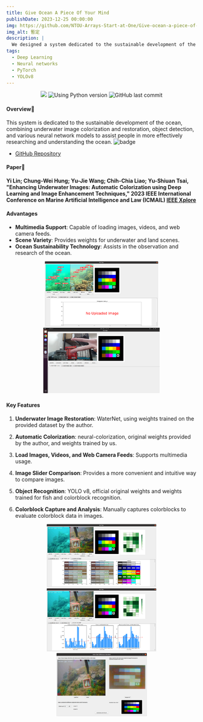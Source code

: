 ```yaml
---
title: Give Ocean A Piece Of Your Mind
publishDate: 2023-12-25 00:00:00
img: https://github.com/NTOU-Arrays-Start-at-One/Give-ocean-a-piece-of-your-mind/blob/main/image/9.png?raw=true
img_alt: 暫定
description: |
  We designed a system dedicated to the sustainable development of the ocean, combining underwater image colorization and restoration, object detection, and various neural network models to assist people in more effectively researching and understanding the ocean.
tags:
  - Deep Learning
  - Neural networks
  - PyTorch
  - YOLOv8
---
```


<div align="center">
  <div>
    <a href="https://app.codacy.com/gh/NTOU-Arrays-Start-at-One/Give-ocean-a-piece-of-your-mind/dashboard?utm_source=gh&utm_medium=referral&utm_content=&utm_campaign=Badge_grade"><img src="https://app.codacy.com/project/badge/Grade/7d2de1a21412457b83366b5e822cdfac"></a>
    <img alt="Using Python version" src="https://img.shields.io/badge/python-3.8.10-blue.svg">
    <img alt="GitHub last commit" src="https://img.shields.io/github/last-commit/NTOU-Arrays-Start-at-One/Give-ocean-a-piece-of-your-mind">
  </div>
</div>

#### Overview🍩
This system is dedicated to the sustainable development of the ocean, combining underwater image colorization and restoration, object detection, and various neural network models to assist people in more effectively researching and understanding the ocean.
<img src="https://github.com/NTOU-Arrays-Start-at-One/Give-ocean-a-piece-of-your-mind/assets/75748924/53e3f54e-0de8-4751-ac07-02628458ac09" alt="badge" width="700">
<!-- <div align="center">
  <img src="https://github.com/NTOU-Arrays-Start-at-One/Give-ocean-a-piece-of-your-mind/blob/main/image/9.png?raw=true" alt="frame9125" width="600">
</div> -->

- [GitHub Repository](https://github.com/NTOU-Arrays-Start-at-One/Give-ocean-a-piece-of-your-mind.git)

#### Paper📝
**Yi Lin; Chung-Wei Hung; Yu-Jie Wang; Chih-Chia Liao; Yu-Shiuan Tsai,
 "Enhancing Underwater Images: Automatic Colorization using Deep Learning and Image Enhancement Techniques," 2023 IEEE International Conference on Marine Artificial Intelligence and Law (ICMAIL) [IEEE Xplore](https://ieeexplore.ieee.org/stamp/stamp.jsp?tp=&arnumber=10347502&isnumber=10347494)**

#### Advantages
+   **Multimedia Support**: Capable of loading images, videos, and web camera feeds.
+   **Scene Variety**: Provides weights for underwater and land scenes.
+   **Ocean Sustainability Technology**: Assists in the observation and research of the ocean.

<div align="center">
  <img src="https://github.com/NTOU-Arrays-Start-at-One/Give-ocean-a-piece-of-your-mind/blob/main/image/5.png?raw=true" alt="frame9125" width="300"><img src="https://github.com/NTOU-Arrays-Start-at-One/Give-ocean-a-piece-of-your-mind/blob/main/image/2.png?raw=true" alt="frame9125" width="308">
</div>

#### Key Features

1.  **Underwater Image Restoration**: WaterNet, using weights trained on the provided dataset by the author.

2.  **Automatic Colorization**: neural-colorization, original weights provided by the author, and weights trained by us.

3.  **Load Images, Videos, and Web Camera Feeds**: Supports multimedia usage.

4.  **Image Slider Comparison**: Provides a more convenient and intuitive way to compare images.

5.  **Object Recognition**: YOLO v8, official original weights and weights trained for fish and colorblock recognition.

6.  **Colorblock Capture and Analysis**: Manually captures colorblocks to evaluate colorblock data in images.

<div align="center">
  <img src="https://github.com/NTOU-Arrays-Start-at-One/Give-ocean-a-piece-of-your-mind/blob/main/image/7.png?raw=true" alt="frame9125" width="290"><img src="https://github.com/NTOU-Arrays-Start-at-One/Give-ocean-a-piece-of-your-mind/blob/main/image/8.png?raw=true" alt="frame9125" width="290"><img src="https://github.com/NTOU-Arrays-Start-at-One/Give-ocean-a-piece-of-your-mind/blob/main/image/6.png?raw=true" alt="frame9125" width="243">
</div>
